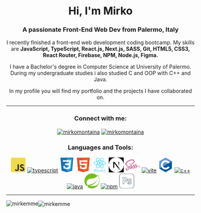  <style>
    .nextjs-icon {
      filter: invert(100%); /* Inverte i colori, rendendo l'immagine bianca */
    }
  </style>

<h1 align="center">Hi, I'm Mirko</h1>

<h3 align="center">A passionate Front-End Web Dev from Palermo, Italy</h3>
<p align="center">I recently finished a front-end web development coding bootcamp. My skills are <strong>JavaScript, TypeScript, React.js, Next.js, SASS, Git, HTML5, CSS3, React Router, Firebase, NPM, Node.js, Figma.</strong></p>
<p align="center">I have a Bachelor's degree in Computer Science at University of Palermo. During my undergraduate studies i also studied C and OOP with C++ and Java.</p>
<p align="center">In my profile you will find my portfolio and the projects I have collaborated on.</p>
<hr />
<h3 align="center">Connect with me:</h3>
<p align="center">
<a href="https://linkedin.com/in/mirkomontaina" target="blank"><img align="center" src="https://raw.githubusercontent.com/rahuldkjain/github-profile-readme-generator/master/src/images/icons/Social/linked-in-alt.svg" alt="mirkomontaina" title="LinkedIn" height="30" width="40" /></a>
<a href="https://fb.com/mirkomontaina" target="blank"><img align="center" src="https://raw.githubusercontent.com/rahuldkjain/github-profile-readme-generator/master/src/images/icons/Social/facebook.svg" alt="mirkomontaina" title="Facebook" height="30" width="40" /></a>
</p>
<h3 align="center">Languages and Tools:</h3>
<p align="center">
<a href="https://developer.mozilla.org/en-US/docs/Web/JavaScript" target="_blank" rel="noreferrer"><img src="https://raw.githubusercontent.com/devicons/devicon/master/icons/javascript/javascript-original.svg" alt="javascript" title="JavaScript" width="40" height="40"/></a>
<a href="https://www.typescriptlang.org" target="_blank" rel="noreferrer"><img src="https://github.com/remojansen/logo.ts/blob/master/ts.png?raw=true" alt="typescript" title="TypeScript" width="40" height="40"/></a>
<a href="https://www.w3schools.com/css/" target="_blank" rel="noreferrer"><img src="https://github.com/devicons/devicon/blob/master/icons/css3/css3-original.svg" alt="css3" title="CSS3" width="40" height="40"/></a>
<a href="https://www.w3.org/html/" target="_blank" rel="noreferrer"><img src="https://github.com/devicons/devicon/blob/master/icons/html5/html5-original.svg" alt="html5" title="HTML5" width="40" height="40"/></a>
<a href="https://reactjs.org/" target="_blank" rel="noreferrer"><img src="https://raw.githubusercontent.com/devicons/devicon/master/icons/react/react-original-wordmark.svg" alt="react" title="React.js" width="40" height="40"/></a>
<a href="https://www.nextjs.org" target="_blank" rel="noreferrer"><img class="nextjs-icon" src="https://github.com/devicons/devicon/blob/master/icons/nextjs/nextjs-original.svg" alt="nextjs" title="Next.js" width="40" height="40"/></a>
<a href="https://sass-lang.com" target="_blank" rel="noreferrer"><img src="https://github.com/devicons/devicon/blob/master/icons/sass/sass-original.svg" alt="sass" title="SASS" width="40" height="40"/></a>
<a href="https://vitejs.dev/" target="_blank" rel="noreferrer"><img src="https://upload.wikimedia.org/wikipedia/commons/f/f1/Vitejs-logo.svg" alt="vite" title="Vite" width="40" height="40"/></a>  
<a href="https://www.cprogramming.com/" target="_blank" rel="noreferrer"><img src="https://raw.githubusercontent.com/devicons/devicon/master/icons/c/c-original.svg" alt="c" title="C" width="40" height="40"/></a> 
<a href="https://isocpp.org/" target="_blank" rel="noreferrer"><img src="https://github.com/isocpp/logos/blob/master/cpp_logo.svg" alt="c++" title="C++" width="40" height="40"/></a>
<a href="https://www.java.com" target="_blank" rel="noreferrer"><img src="https://github.com/abrahamcalf/programming-languages-logos/blob/master/src/java/java.svg" alt="java" title="Java" width="40" height="40"/></a>
<a href="https://spring.io/projects/spring-framework/" target="_blank" rel="noreferrer"><img src="https://github.com/devicons/devicon/blob/master/icons/spring/spring-original.svg" alt="spring" title="Spring" width="40" height="40"/></a>
<a href="https://www.npmjs.com" target="_blank" rel="noreferrer"><img src="https://raw.githubusercontent.com/npm/logos/cc343d8c50139f645d165aedfe4d375240599fd1/npm%20logo/classic/npm-2009.svg" alt="npm" title="NPM" width="40" height="40"/></a>
<a href="https://www.photoshop.com/en" target="_blank" rel="noreferrer"><img src="https://raw.githubusercontent.com/devicons/devicon/master/icons/photoshop/photoshop-line.svg" alt="photoshop" title="Photoshop" width="40" height="40"/></a>
</p>

<hr />
<p><img align="left" src="https://github-readme-stats.vercel.app/api/top-langs?username=mirkemme&show_icons=true&theme=cobalt&locale=en&layout=compact" alt="mirkemme" /></p>
<p><img align="center" src="https://github-readme-streak-stats.herokuapp.com/?user=mirkemme&theme=dark" alt="mirkemme" /></p>
